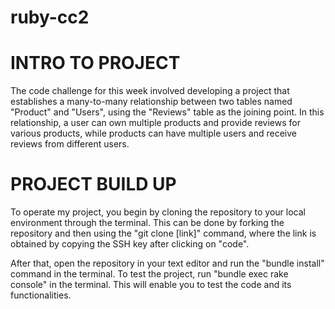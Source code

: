 # ruby-cc2

# INTRO TO PROJECT
The code challenge for this week involved developing a project that establishes a many-to-many relationship between two tables named "Product" and "Users", using the "Reviews" table as the joining point. In this relationship, a user can own multiple products and provide reviews for various products, while products can have multiple users and receive reviews from different users.


# PROJECT BUILD UP
To operate my project, you begin by cloning the repository to your local environment through the terminal. This can be done by forking the repository and then using the "git clone [link]" command, where the link is obtained by copying the SSH key after clicking on "code".

After that, open the repository in your text editor and run the "bundle install" command in the terminal. To test the project, run "bundle exec rake console" in the terminal. This will enable you to test the code and its functionalities.